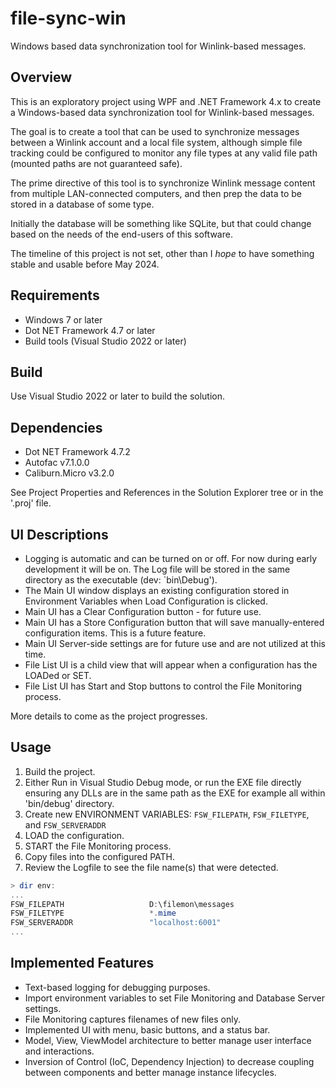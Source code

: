 # file-sync-win

Windows based data synchronization tool for Winlink-based messages.

## Overview

This is an exploratory project using WPF and .NET Framework 4.x to create a Windows-based data synchronization tool for Winlink-based messages.

The goal is to create a tool that can be used to synchronize messages between a Winlink account and a local file system, although simple file tracking could be configured to monitor any file types at any valid file path (mounted paths are not guaranteed safe).

The prime directive of this tool is to synchronize Winlink message content from multiple LAN-connected computers, and then prep the data to be stored in a database of some type.

Initially the database will be something like SQLite, but that could change based on the needs of the end-users of this software.

The timeline of this project is not set, other than I _hope_ to have something stable and usable before May 2024.

## Requirements

- Windows 7 or later
- Dot NET Framework 4.7 or later
- Build tools (Visual Studio 2022 or later)

## Build

Use Visual Studio 2022 or later to build the solution.

## Dependencies

- Dot NET Framework 4.7.2
- Autofac v7.1.0.0
- Caliburn.Micro v3.2.0

See Project Properties and References in the Solution Explorer tree or in the '.proj' file.

## UI Descriptions

- Logging is automatic and can be turned on or off. For now during early development it will be on. The Log file will be stored in the same directory as the executable (dev: `bin\Debug').
- The Main UI window displays an existing configuration stored in Environment Variables when Load Configuration is clicked.
- Main UI has a Clear Configuration button - for future use.
- Main UI has a Store Configuration button that will save manually-entered configuration items. This is a future feature.
- Main UI Server-side settings are for future use and are not utilized at this time.
- File List UI is a child view that will appear when a configuration has the LOADed or SET.
- File List UI has Start and Stop buttons to control the File Monitoring process.

More details to come as the project progresses.

## Usage

1. Build the project.
1. Either Run in Visual Studio Debug mode, or run the EXE file directly ensuring any DLLs are in the same path as the EXE for example all within 'bin/debug' directory.
1. Create new ENVIRONMENT VARIABLES: `FSW_FILEPATH`, `FSW_FILETYPE`, and `FSW_SERVERADDR`
1. LOAD the configuration.
1. START the File Monitoring process.
1. Copy files into the configured PATH.
1. Review the Logfile to see the file name(s) that were detected.

```powershell
> dir env:
...
FSW_FILEPATH                   D:\filemon\messages
FSW_FILETYPE                   *.mime
FSW_SERVERADDR                 "localhost:6001"
...
```

## Implemented Features

- Text-based logging for debugging purposes.
- Import environment variables to set File Monitoring and Database Server settings.
- File Monitoring captures filenames of new files only.
- Implemented UI with menu, basic buttons, and a status bar.
- Model, View, ViewModel architecture to better manage user interface and interactions.
- Inversion of Control (IoC, Dependency Injection) to decrease coupling between components and better manage instance lifecycles.
